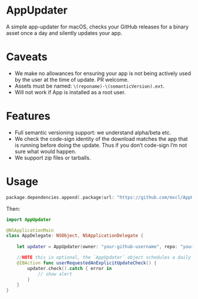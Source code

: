 # AppUpdater

A simple app-updater for macOS, checks your GitHub releases for a binary asset
once a day and silently updates your app.

# Caveats

* We make no allowances for ensuring your app is not being actively used by the user
    at the time of update. PR welcome.
* Assets must be named: `\(reponame)-\(semanticVersion).ext`.
* Will not work if App is installed as a root user.

# Features

* Full semantic versioning support: we understand alpha/beta etc.
* We check the code-sign identity of the download matches the app that is
    running before doing the update. Thus if you don’t code-sign I’m not sure what
    would happen.
* We support zip files or tarballs.

# Usage

```swift
package.dependencies.append(.package(url: "https://github.com/mxcl/AppUpdater.git", from: "1.0.0"))
```

Then:

```swift
import AppUpdater

@NSApplicationMain
class AppDelegate: NSObject, NSApplicationDelegate {
    
    let updater = AppUpdater(owner: "your-github-username", repo: "your-github-repo-name")

    //NOTE this is optional, the `AppUpdater` object schedules a daily update check itself    
    @IBAction func userRequestedAnExplicitUpdateCheck() {
        updater.check().catch { error in
            // show alert
        }
    }
}
```
